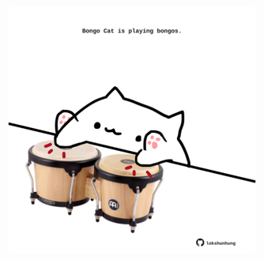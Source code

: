 <!-- built at 13/03/2023, 05:00:52 UTC -->
<p align="center">
  <img width="500" height="500" src="./ReadmeImage.svg">
</p>
